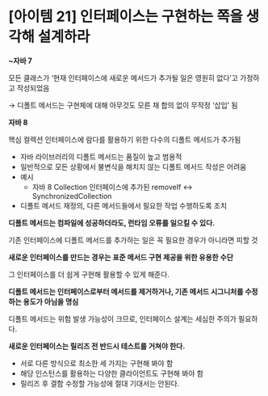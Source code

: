 # [아이템 21] 인터페이스는 구현하는 쪽을 생각해 설계하라

**~자바 7**

모든 클래스가 ‘현재 인터페이스에 새로운 메서드가 추가될 일은 영원히 없다’고
가정하고 작성되었음

→ 디폴트 메서드는 구현체에 대해 아무것도 모른 채 합의 없이 무작정 ‘삽입’ 됨

**자바 8**

핵심 컬렉션 인터페이스에 람다를 활용하기 위한 다수의 디폴트 메서드가 추가됨

- 자바 라이브러리의 디폴트 메서드는 품질이 높고 범용적
- 일반적으로 모든 상황에서 불변식을 해치지 않는 디폴트 메서드 작성은 어려움
- 예시
    - 자바 8 Collection 인터페이스에 추가된 removeIf ↔ SynchronizedCollection
- 디폴트 메서드 재정의, 다른 메서드들에서 필요한 작업 수행하도록 조치

**디폴트 메서드는 컴파일에 성공하더라도, 런타임 오류를 일으킬 수 있다.**

기존 인터페이스에 디폴트 메서드를 추가하는 일은 꼭 필요한 경우가 아니라면 피할 것

**새로운 인터페이스를 만드는 경우는 표준 메서드 구현 제공을 위한 유용한 수단**

그 인터페이스를 더 쉽게 구현해 활용할 수 있게 해준다.

**디폴트 메서드는 인터페이스로부터 메서드를 제거하거나, 기존 메서드 시그니처를 수정하는 용도가 아님을 명심**

디폴트 메서드는 위험 발생 가능성이 크므로, 인터페이스 설계는 세심한 주의가 필요하다.

**새로운 인터페이스는 릴리즈 전 반드시 테스트를 거쳐야 한다.**

- 서로 다른 방식으로 최소한 세 가지는 구현해 봐야 함
- 해당 인스턴스를 활용하는 다양한 클라이언트도 구현해 봐야 함
- 릴리즈 후 결함 수정할 가능성에 절대 기대서는 안된다.